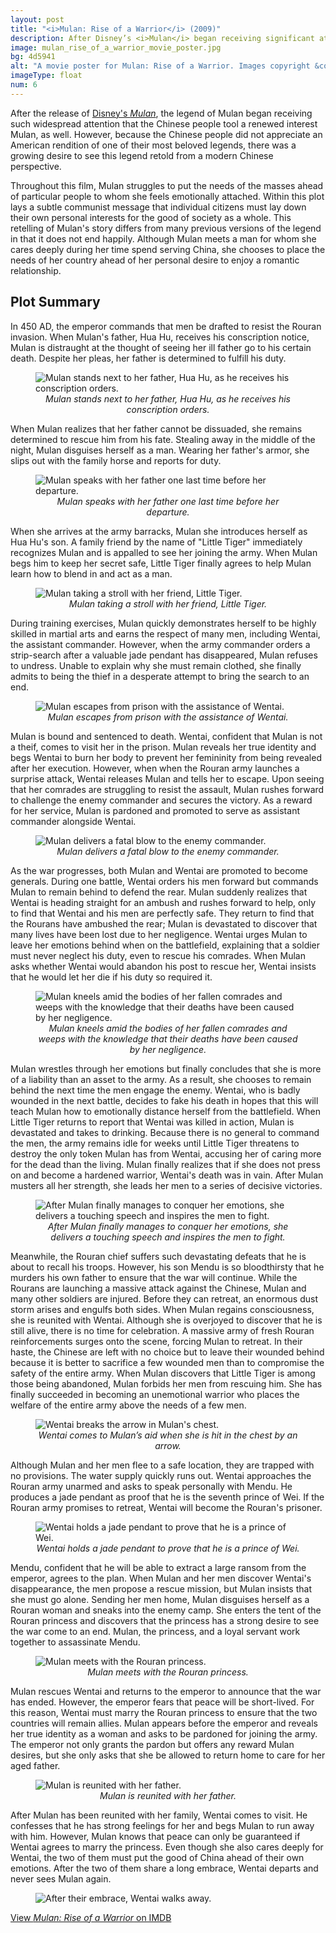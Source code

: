 ```yaml
---
layout: post
title: "<i>Mulan: Rise of a Warrior</i> (2009)"
description: After Disney’s <i>Mulan</i> began receiving significant attention, the Chinese people desired to see this legend retold from a modern Chinese perspective.
image: mulan_rise_of_a_warrior_movie_poster.jpg
bg: 4d5941
alt: "A movie poster for Mulan: Rise of a Warrior. Images copyright &copy;2009 Starlight International Media, Inc."
imageType: float
num: 6
---
```


After the release of [Disney's *Mulan*](/pages/post_imperial/disneys_mulan), the legend of Mulan began receiving such widespread attention that the Chinese people tool a renewed interest Mulan, as well. However, because the Chinese people did not appreciate an American rendition of one of their most beloved legends, there was a growing desire to see this legend retold from a modern Chinese perspective.

Throughout this film, Mulan struggles to put the needs of the masses ahead of particular people to whom she feels emotionally attached. Within this plot lays a subtle communist message that individual citizens must lay down their own personal interests for the good of society as a whole. This retelling of Mulan's story differs from many previous versions of the legend in that it does not end happily. Although Mulan meets a man for whom she cares deeply during her time spend serving China, she chooses to place the needs of her country ahead of her personal desire to enjoy a romantic relationship.

<h2>Plot Summary</h2>

In 450 AD, the emperor commands that men be drafted to resist the Rouran invasion. When Mulan's father, Hua Hu, receives his conscription notice, Mulan is distraught at the thought of seeing her ill father go to his certain death. Despite her pleas, her father is determined to fulfill his duty.

<figure class="big">
<img class="fillimg lazy" src="/assets/images/articles/mulan_rise_of_a_warrior/hua_hu_next_to_mulan.jpg" alt="Mulan stands next to her father, Hua Hu, as he receives his conscription orders." />
<figcaption style="text-align: center;"><i>Mulan stands next to her father, Hua Hu, as he receives his conscription orders.</i></figcaption>
</figure>

When Mulan realizes that her father cannot be dissuaded, she remains determined to rescue him from his fate. Stealing away in the middle of the night, Mulan disguises herself as a man. Wearing her father's armor, she slips out with the family horse and reports for duty.

<figure class="big">
<img class="fillimg lazy" src="/assets/images/articles/mulan_rise_of_a_warrior/mulan_next_to_her_father_at_night.jpg" alt="Mulan speaks with her father one last time before her departure." />
<figcaption style="text-align: center;"><i>Mulan speaks with her father one last time before her departure.</i></figcaption>
</figure>

When she arrives at the army barracks, Mulan she introduces herself as Hua Hu's son. A family friend by the name of "Little Tiger" immediately recognizes Mulan and is appalled to see her joining the army. When Mulan begs him to keep her secret safe, Little Tiger finally agrees to help Mulan learn how to blend in and act as a man.

<figure class="big">
<img class="fillimg lazy" src="/assets/images/articles/mulan_rise_of_a_warrior/mulan_next_to_little_tiger.jpg" alt="Mulan taking a stroll with her friend, Little Tiger." />
<figcaption style="text-align: center;"><i>Mulan taking a stroll with her friend, Little Tiger.</i></figcaption>
</figure>

During training exercises, Mulan quickly demonstrates herself to be highly skilled in martial arts and earns the respect of many men, including Wentai, the assistant commander. However, when the army commander orders a strip-search after a valuable jade pendant has disappeared, Mulan refuses to undress. Unable to explain why she must remain clothed, she finally admits to being the thief in a desperate attempt to bring the search to an end.

<figure class="big">
<img class="fillimg lazy" src="/assets/images/articles/mulan_rise_of_a_warrior/mulan_escapes.jpg" alt="Mulan escapes from prison with the assistance of Wentai." />
<figcaption style="text-align: center;"><i>Mulan escapes from prison with the assistance of Wentai.</i></figcaption>
</figure>

Mulan is bound and sentenced to death. Wentai, confident that Mulan is not a theif, comes to visit her in the prison. Mulan reveals her true identity and begs Wentai to burn her body to prevent her femininity from being revealed after her execution. However, when when the Rouran army launches a surprise attack, Wentai releases Mulan and tells her to escape. Upon seeing that her comrades are struggling to resist the assault, Mulan rushes forward to challenge the enemy commander and secures the victory. As a reward for her service, Mulan is pardoned and promoted to serve as assistant commander alongside Wentai.

<figure class="big">
<img class="fillimg lazy" src="/assets/images/articles/mulan_rise_of_a_warrior/mulan_slays_the_enemy_commander.jpg" alt="Mulan delivers a fatal blow to the enemy commander." />
<figcaption style="text-align: center;"><i>Mulan delivers a fatal blow to the enemy commander.</i></figcaption>
</figure>

As the war progresses, both Mulan and Wentai are promoted to become generals. During one battle, Wentai orders his men forward but commands Mulan to remain behind to defend the rear. Mulan suddenly realizes that Wentai is heading straight for an ambush and rushes forward to help, only to find that Wentai and his men are perfectly safe. They return to find that the Rourans have ambushed the rear; Mulan is devastated to discover that many lives have been lost due to her negligence. Wentai urges Mulan to leave her emotions behind when on the battlefield, explaining that a soldier must never neglect his duty, even to rescue his comrades. When Mulan asks whether Wentai would abandon his post to rescue her, Wentai insists that he would let her die if his duty so required it.

<figure class="big">
<img class="fillimg lazy" src="/assets/images/articles/mulan_rise_of_a_warrior/mulan_weeps.jpg" alt="Mulan kneels amid the bodies of her fallen comrades and weeps with the knowledge that their deaths have been caused by her negligence." />
<figcaption style="text-align: center;"><i>Mulan kneels amid the bodies of her fallen comrades and weeps with the knowledge that their deaths have been caused by her negligence.</i></figcaption>
</figure>

Mulan wrestles through her emotions but finally concludes that she is more of a liability than an asset to the army. As a result, she chooses to remain behind the next time the men engage the enemy. Wentai, who is badly wounded in the next battle, decides to fake his death in hopes that this will teach Mulan how to emotionally distance herself from the battlefield. When Little Tiger returns to report that Wentai was killed in action, Mulan is devastated and takes to drinking. Because there is no general to command the men, the army remains idle for weeks until Little Tiger threatens to destroy the only token Mulan has from Wentai, accusing her of caring more for the dead than the living. Mulan finally realizes that if she does not press on and become a hardened warrior, Wentai's death was in vain. After Mulan musters all her strength, she leads her men to a series of decisive victories.

<figure class="big">
<img class="fillimg lazy" src="/assets/images/articles/mulan_rise_of_a_warrior/mulan_touching_speech.jpg" alt="After Mulan finally manages to conquer her emotions, she delivers a touching speech and inspires the men to fight." />
<figcaption style="text-align: center;"><i>After Mulan finally manages to conquer her emotions, she delivers a touching speech and inspires the men to fight.</i></figcaption>
</figure>

Meanwhile, the Rouran chief suffers such devastating defeats that he is about to recall his troops. However, his son Mendu is so bloodthirsty that he murders his own father to ensure that the war will continue. While the Rourans are launching a massive attack against the Chinese, Mulan and many other soldiers are injured. Before they can retreat, an enormous  dust storm arises and engulfs both sides. When Mulan regains consciousness, she is reunited with Wentai. Although she is overjoyed to discover that he is still alive, there is no time for celebration. A massive army of fresh Rouran reinforcements surges onto the scene, forcing Mulan to retreat. In their haste, the Chinese are left with no choice but to leave their wounded behind because it is better to sacrifice a few wounded men than to compromise the safety of the entire army. When Mulan discovers that Little Tiger is among those being abandoned, Mulan forbids her men from rescuing him. She has finally succeeded in becoming an unemotional warrior who places the welfare of the entire army above the needs of a few men.

<figure class="big">
<img class="fillimg lazy" src="/assets/images/articles/mulan_rise_of_a_warrior/wentai_breaks_the_arrow_in_mulans_chest.jpg" alt="Wentai breaks the arrow in Mulan's chest." />
<figcaption style="text-align: center;"><i>Wentai comes to Mulan’s aid when she is hit in the chest by an arrow.</i></figcaption>
</figure>

Although Mulan and her men flee to a safe location, they are trapped with no provisions. The water supply quickly runs out. Wentai approaches the Rouran army unarmed and asks to speak personally with Mendu. He produces a jade pendant as proof that he is the seventh prince of Wei. If the Rouran army promises to retreat, Wentai will become the Rouran's prisoner.

<figure class="big">
<img class="fillimg lazy" src="/assets/images/articles/mulan_rise_of_a_warrior/wentai_surrenders.jpg" alt="Wentai holds a jade pendant to prove that he is a prince of Wei." />
<figcaption style="text-align: center;"><i>Wentai holds a jade pendant to prove that he is a prince of Wei.</i></figcaption>
</figure>

Mendu, confident that he will be able to extract a large ransom from the emperor, agrees to the plan. When Mulan and her men discover Wentai's disappearance, the men propose a rescue mission, but Mulan insists that she must go alone. Sending her men home, Mulan disguises herself as a Rouran woman and sneaks into the enemy camp. She enters the tent of the Rouran princess and discovers that the princess has a strong desire to see the war come to an end. Mulan, the princess, and a loyal servant work together to assassinate Mendu.

<figure class="big">
<img class="fillimg lazy" src="/assets/images/articles/mulan_rise_of_a_warrior/mulan_meets_the_rouran_princess.jpg" alt="Mulan meets with the Rouran princess." />
<figcaption style="text-align: center;"><i>Mulan meets with the Rouran princess.</i></figcaption>
</figure>

Mulan rescues Wentai and returns to the emperor to announce that the war has ended. However, the emperor fears that peace will be short-lived. For this reason, Wentai must marry the Rouran princess to ensure that the two countries will remain allies. Mulan appears before the emperor and reveals her true identity as a woman and asks to be pardoned for joining the army. The emperor not only grants the pardon but offers any reward Mulan desires, but she only asks that she be allowed to return home to care for her aged father.

<figure class="big">
<img class="fillimg lazy" src="/assets/images/articles/mulan_rise_of_a_warrior/mulan_reunited_with_her_father.jpg" alt="Mulan is reunited with her father." />
<figcaption style="text-align: center;"><i>Mulan is reunited with her father.</i></figcaption>
</figure>

After Mulan has been reunited with her family, Wentai comes to visit. He confesses that he has strong feelings for her and begs Mulan to run away with him. However, Mulan knows that peace can only be guaranteed if Wentai agrees to marry the princess. Even though she also cares deeply for Wentai, the two of them must put the good of China ahead of their own emotions. After the two of them share a long embrace, Wentai departs and never sees Mulan again.

<figure class="big">
<img class="fillimg lazy" src="/assets/images/articles/mulan_rise_of_a_warrior/wentai_walks_away_from_mulan.jpg" alt="After their embrace, Wentai walks away." />
</figure>

[View *Mulan: Rise of a Warrior* on IMDB](https://www.imdb.com/title/tt1308138/)
